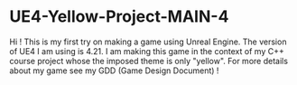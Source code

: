 # UE4-Yellow-Project-MAIN-4
Hi ! This is my first try on making a game using Unreal Engine. The version of UE4 I am using is 4.21. I am making this game in the context of my C++ course project whose the imposed theme is only "yellow". For more details about my game see my GDD (Game Design Document) ! 
